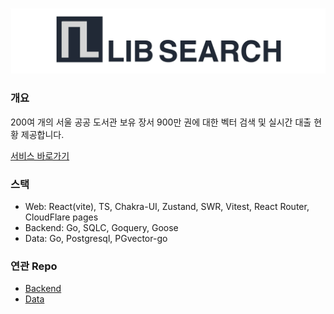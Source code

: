 ![logo](/public/md/logo.png)

### 개요
200여 개의 서울 공공 도서관 보유 장서 900만 권에 대한 벡터 검색 및 실시간 대출 현황 제공합니다.

[서비스 바로가기](https://libsearch.xyz/)

### 스택
* Web: React(vite), TS, Chakra-UI, Zustand, SWR, Vitest, React Router, CloudFlare pages
* Backend: Go, SQLC, Goquery, Goose
* Data: Go, Postgresql, PGvector-go

### 연관 Repo
* [Backend](https://github.com/leeway0507/libra-backend)
* [Data](https://github.com/leeway0507/libra-data)
